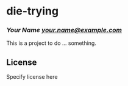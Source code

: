 # die-trying
### _Your Name <your.name@example.com>_

This is a project to do ... something.

## License

Specify license here

